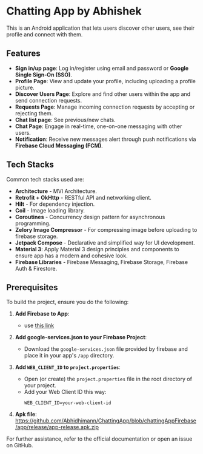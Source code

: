 # Chatting App by Abhishek

This is an Android application that lets users discover other users, see their profile and connect with them.

## Features

- **Sign in/up page**: Log in/register using email and password or ****Google Single Sign-On (SSO)****.
- **Profile Page**: View and update your profile, including uploading a profile picture.
- **Discover Users Page**: Explore and find other users within the app and send connection requests.
- **Requests Page**: Manage incoming connection requests by accepting or rejecting them.
- **Chat list page**: See previous/new chats.
- **Chat Page**: Engage in real-time, one-on-one messaging with other users.
- **Notification**: Receive new messages alert through push notifications via ****Firebase Cloud Messaging (FCM)****.

## Tech Stacks

Common tech stacks used are:

- **Architecture** - MVI Architecture.
- **Retrofit + OkHttp** - RESTful API and networking client.
- **Hilt** - For dependency injection.
- **Coil** - Image loading library.
- **Coroutines** - Concurrency design pattern for asynchronous programming.
- **Zelory Image Compressor** - For compressing image before uploading to firebase storage.
- **Jetpack Compose** - Declarative and simplified way for UI development.
- **Material 3**: Apply Material 3 design principles and components to ensure app has a modern and cohesive look.
- **Firebase Libraries** - Firebase Messaging, Firebase Storage, Firebase Auth & Firestore.

## Prerequisites

To build the project, ensure you do the following:

1. **Add Firebase to App**:
    - use [this link](https://firebase.google.com/docs/android/setup)

1. **Add google-services.json to your Firebase Project**:
    - Download the `google-services.json` file provided by firebase and place it in your app's `/app` directory.

2. **Add `WEB_CLIENT_ID` to `project.properties`**:
    - Open (or create) the `project.properties` file in the root directory of your project.
    - Add your Web Client ID this way:
      ```properties
      WEB_CLIENT_ID=your-web-client-id
      ```

3. **Apk file**:
    https://github.com/Abhidhimann/ChattingApp/blob/chattingAppFirebase/app/release/app-release.apk.zip

For further assistance, refer to the official documentation or open an issue on GitHub.
